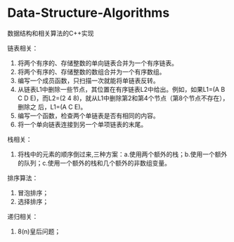 # Data-Structure-Algorithms
数据结构和相关算法的C++实现

链表相关：
1. 将两个有序的、存储整数的单向链表合并为一个有序链表。
2. 将两个有序的、存储整数的数组合并为一个有序数组。
3. 编写一个成员函数，只扫描一次就能将单链表反转。
4. 从链表L1中删除一些节点，其位置在有序链表L2中给出。例如，如果L1=(A B C D E)，而L2=(2 4 8)，就从L1中删除第2和第4个节点（第8个节点不存在）， 删除之    后，L1=(A C E)。
5. 编写一个函数，检查两个单链表是否有相同的内容。
6. 将一个单向链表连接到另一个单项链表的末尾。

栈相关：
1. 将栈中的元素的顺序倒过来,三种方案：a.使用两个额外的栈；b.使用一个额外的队列；c.使用一个额外的栈和几个额外的非数组变量。

排序算法：
1. 冒泡排序；
2. 选择排序；

递归相关：
1. 8(n)皇后问题；
